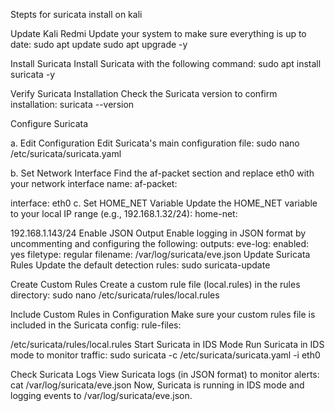 Stepts for suricata install on kali

Update Kali Redmi Update your system to make sure everything is up to date: sudo apt update
sudo apt upgrade -y

Install Suricata Install Suricata with the following command: sudo apt install suricata -y

Verify Suricata Installation Check the Suricata version to confirm installation: suricata --version

Configure Suricata

a. Edit Configuration Edit Suricata's main configuration file: sudo nano /etc/suricata/suricata.yaml

b. Set Network Interface Find the af-packet section and replace eth0 with your network interface name: af-packet:

interface: eth0
c. Set HOME_NET Variable Update the HOME_NET variable to your local IP range (e.g., 192.168.1.32/24): home-net:

192.168.1.143/24
Enable JSON Output Enable logging in JSON format by uncommenting and configuring the following: outputs:
eve-log: enabled: yes filetype: regular filename: /var/log/suricata/eve.json
Update Suricata Rules Update the default detection rules: sudo suricata-update

Create Custom Rules Create a custom rule file (local.rules) in the rules directory: sudo nano /etc/suricata/rules/local.rules

Include Custom Rules in Configuration Make sure your custom rules file is included in the Suricata config: rule-files:

/etc/suricata/rules/local.rules
Start Suricata in IDS Mode Run Suricata in IDS mode to monitor traffic: sudo suricata -c /etc/suricata/suricata.yaml -i eth0

Check Suricata Logs View Suricata logs (in JSON format) to monitor alerts: cat /var/log/suricata/eve.json Now, Suricata is running in IDS mode and logging events to /var/log/suricata/eve.json.
